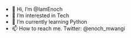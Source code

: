 - 👋 Hi, I’m @IamEnoch
- 👀 I’m interested in Tech
- 🌱 I’m currently learning Python
- 📫 How to reach me. Twitter: @enoch_mwangi

<!---
IamEnoch/IamEnoch is a ✨ special ✨ repository because its `README.md` (this file) appears on your GitHub profile.
You can click the Preview link to take a look at your changes.
--->
